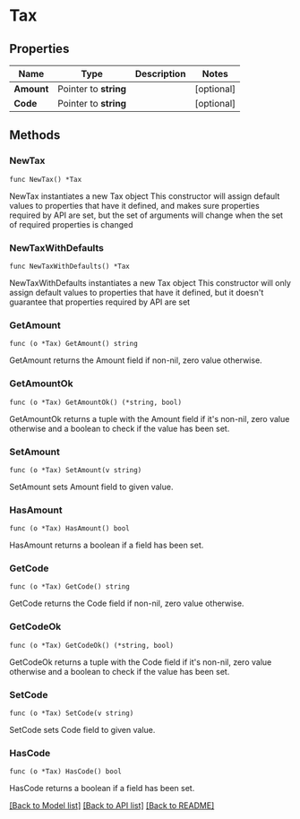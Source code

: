 # Tax

## Properties

Name | Type | Description | Notes
------------ | ------------- | ------------- | -------------
**Amount** | Pointer to **string** |  | [optional] 
**Code** | Pointer to **string** |  | [optional] 

## Methods

### NewTax

`func NewTax() *Tax`

NewTax instantiates a new Tax object
This constructor will assign default values to properties that have it defined,
and makes sure properties required by API are set, but the set of arguments
will change when the set of required properties is changed

### NewTaxWithDefaults

`func NewTaxWithDefaults() *Tax`

NewTaxWithDefaults instantiates a new Tax object
This constructor will only assign default values to properties that have it defined,
but it doesn't guarantee that properties required by API are set

### GetAmount

`func (o *Tax) GetAmount() string`

GetAmount returns the Amount field if non-nil, zero value otherwise.

### GetAmountOk

`func (o *Tax) GetAmountOk() (*string, bool)`

GetAmountOk returns a tuple with the Amount field if it's non-nil, zero value otherwise
and a boolean to check if the value has been set.

### SetAmount

`func (o *Tax) SetAmount(v string)`

SetAmount sets Amount field to given value.

### HasAmount

`func (o *Tax) HasAmount() bool`

HasAmount returns a boolean if a field has been set.

### GetCode

`func (o *Tax) GetCode() string`

GetCode returns the Code field if non-nil, zero value otherwise.

### GetCodeOk

`func (o *Tax) GetCodeOk() (*string, bool)`

GetCodeOk returns a tuple with the Code field if it's non-nil, zero value otherwise
and a boolean to check if the value has been set.

### SetCode

`func (o *Tax) SetCode(v string)`

SetCode sets Code field to given value.

### HasCode

`func (o *Tax) HasCode() bool`

HasCode returns a boolean if a field has been set.


[[Back to Model list]](../README.md#documentation-for-models) [[Back to API list]](../README.md#documentation-for-api-endpoints) [[Back to README]](../README.md)


